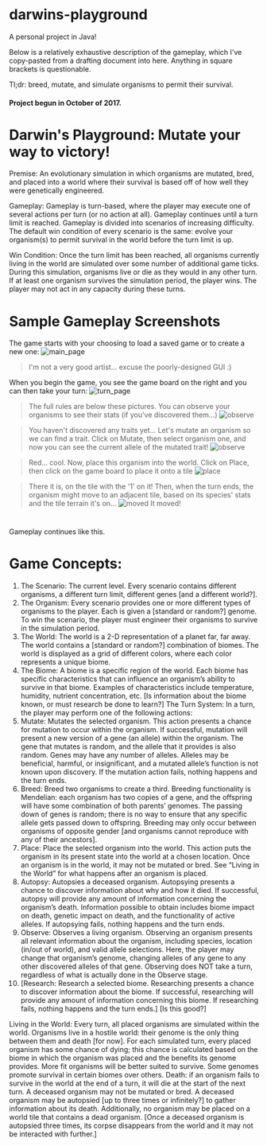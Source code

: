 # darwins-playground
A personal project in Java! 

Below is a relatively exhaustive description of the gameplay, which I've copy-pasted from a drafting document into here. Anything in square brackets is questionable. 

Tl;dr: breed, mutate, and simulate organisms to permit their survival. 

#### Project begun in October of 2017. 


# Darwin's Playground: Mutate your way to victory! 

Premise: An evolutionary simulation in which organisms are mutated, bred, and placed into a world where their survival is based off of how well they were genetically engineered. 

Gameplay: Gameplay is turn-based, where the player may execute one of several actions per turn (or no action at all). Gameplay continues until a turn limit is reached. Gameplay is divided into scenarios of increasing difficulty. The default win condition of every scenario is the same: evolve your organism(s) to permit survival in the world before the turn limit is up.

Win Condition: Once the turn limit has been reached, all organisms currently living in the world are simulated over some number of additional game ticks. During this simulation, organisms live or die as they would in any other turn. If at least one organism survives the simulation period, the player wins. The player may not act in any capacity during these turns. 

# Sample Gameplay Screenshots

The game starts with your choosing to load a saved game or to create a new one:
![main_page](Main%20Page.PNG)
 > I'm not a very good artist... excuse the poorly-designed GUI :)


When you begin the game, you see the game board on the right and you can then take your turn: 
![turn_page](Turn%20Page.PNG)


> The full rules are below these pictures. 
You can observe your organisms to see their stats (if you've discovered them...)
![observe](Observe%20Nothing%20Discovered.PNG)

> You haven't discovered any traits yet... Let's mutate an organism so we can find a trait. 
Click on Mutate, then select organism one, and now you can see the current allele of the mutated trait!
![observe](Mutate.PNG)

> Red... cool. 
Now, place this organism into the world. Click on Place, then click on the game board to place it onto a tile
![place](Place.PNG)

> There it is, on the tile with the '1' on it!
Then, when the turn ends, the organism might move to an adjacent tile, based on its species' stats and the tile terrain it's on...
![moved](Moved.PNG)
> It moved!

#
Gameplay continues like this. 


# Game Concepts: 
1.	The Scenario: The current level. Every scenario contains different organisms, a different turn limit, different genes [and a different world?]. 
2.	The Organism: Every scenario provides one or more different types of organisms to the player. Each is given a [standard or random?] genome. To win the scenario, the player must engineer their organisms to survive in the simulation period.
3.	The World: The world is a 2-D representation of a planet far, far away. The world contains a [standard or random?] combination of biomes. The world is displayed as a grid of different colors, where each color represents a unique biome. 
4.	The Biome: A biome is a specific region of the world. Each biome has specific characteristics that can influence an organism’s ability to survive in that biome. Examples of characteristics include temperature, humidity, nutrient concentration, etc. [Is information about the biome known, or must research be done to learn?]
The Turn System: In a turn, the player may perform one of the following actions: 
1.	Mutate: Mutates the selected organism. This action presents a chance for mutation to occur within the organism. If successful, mutation will present a new version of a gene (an allele) within the organism. The gene that mutates is random, and the allele that it provides is also random. Genes may have any number of alleles. Alleles may be beneficial, harmful, or insignificant, and a mutated allele’s function is not known upon discovery. If the mutation action fails, nothing happens and the turn ends. 
2.	Breed: Breed two organisms to create a third. Breeding functionality is Mendelian: each organism has two copies of a gene, and the offspring will have some combination of both parents’ genomes. The passing down of genes is random; there is no way to ensure that any specific allele gets passed down to offspring. Breeding may only occur between organisms of opposite gender [and organisms cannot reproduce with any of their ancestors].
3.	Place: Place the selected organism into the world. This action puts the organism in its present state into the world at a chosen location. Once an organism is in the world, it may not be mutated or bred. See “Living in the World” for what happens after an organism is placed. 
4.	Autopsy: Autopsies a deceased organism. Autopsying presents a chance to discover information about why and how it died. If successful, autopsy will provide any amount of information concerning the organism’s death. Information possible to obtain includes biome impact on death, genetic impact on death, and the functionality of active alleles. If autopsying fails, nothing happens and the turn ends.
5.	Observe: Observes a living organism. Observing an organism presents all relevant information about the organism, including species, location (in/out of world), and valid allele selections. Here, the player may change that organism’s genome, changing alleles of any gene to any other discovered alleles of that gene. Observing does NOT take a turn, regardless of what is actually done in the Observe stage. 
6.	[Research: Research a selected biome. Researching presents a chance to discover information about the biome. If successful, researching will provide any amount of information concerning this biome. If researching fails, nothing happens and the turn ends.] [Is this good?]

Living in the World: Every turn, all placed organisms are simulated within the world. Organisms live in a hostile world: their genome is the only thing between them and death [for now]. For each simulated turn, every placed organism has some chance of dying; this chance is calculated based on the biome in which the organism was placed and the benefits its genome provides. More fit organisms will be better suited to survive. Some genomes promote survival in certain biomes over others. 
Death: if an organism fails to survive in the world at the end of a turn, it will die at the start of the next turn. A deceased organism may not be mutated or bred. A deceased organism may be autopsied [up to three times or infinitely?] to gather information about its death. Additionally, no organism may be placed on a world tile that contains a dead organism. [Once a deceased organism is autopsied three times, its corpse disappears from the world and it may not be interacted with further.]

